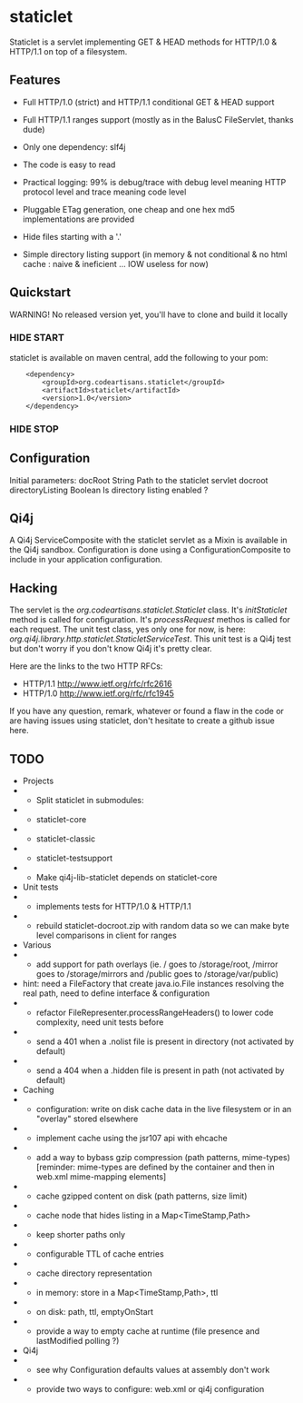 
staticlet
=========

Staticlet is a servlet implementing GET & HEAD methods for HTTP/1.0 & HTTP/1.1 on top of a filesystem.




Features
--------

- Full HTTP/1.0 (strict) and HTTP/1.1 conditional GET & HEAD support
- Full HTTP/1.1 ranges support (mostly as in the BalusC FileServlet, thanks dude)
- Only one dependency: slf4j
- The code is easy to read
- Practical logging: 99% is debug/trace with debug level meaning HTTP protocol level and trace meaning code level
- Pluggable ETag generation, one cheap and one hex md5 implementations are provided

- Hide files starting with a '.'
- Simple directory listing support (in memory & not conditional & no html cache : naive & ineficient ... IOW useless for now)




Quickstart
----------

WARNING! No released version yet, you'll have to clone and build it locally

### HIDE START

staticlet is available on maven central, add the following to your pom:

        <dependency>
            <groupId>org.codeartisans.staticlet</groupId>
            <artifactId>staticlet</artifactId>
            <version>1.0</version>
        </dependency>

### HIDE STOP



Configuration
-------------

Initial parameters:
    docRoot             String      Path to the staticlet servlet docroot
    directoryListing    Boolean     Is directory listing enabled ?




Qi4j
----

A Qi4j ServiceComposite with the staticlet servlet as a Mixin is available in the Qi4j sandbox.
Configuration is done using a ConfigurationComposite to include in your application configuration.




Hacking
-------

The servlet is the *org.codeartisans.staticlet.Staticlet* class.
It's *initStaticlet* method is called for configuration.
It's *processRequest* methos is called for each request.
The unit test class, yes only one for now, is here: *org.qi4j.library.http.staticlet.StaticletServiceTest*.
This unit test is a Qi4j test but don't worry if you don't know Qi4j it's pretty clear.

Here are the links to the two HTTP RFCs:
- HTTP/1.1 http://www.ietf.org/rfc/rfc2616
- HTTP/1.0 http://www.ietf.org/rfc/rfc1945

If you have any question, remark, whatever or found a flaw in the code or are having
issues using staticlet, don't hesitate to create a github issue here.





TODO
----

 * Projects
 * - Split staticlet in submodules:
 *   - staticlet-core
 *   - staticlet-classic
 *   - staticlet-testsupport
 * - Make qi4j-lib-staticlet depends on staticlet-core
 * Unit tests
 * - implements tests for HTTP/1.0 & HTTP/1.1
 * - rebuild staticlet-docroot.zip with random data so we can make byte level comparisons in client for ranges
 * Various
 * - add support for path overlays (ie. / goes to /storage/root, /mirror goes to /storage/mirrors and /public goes to /storage/var/public)
 *   hint: need a FileFactory that create java.io.File instances resolving the real path, need to define interface & configuration
 * - refactor FileRepresenter.processRangeHeaders() to lower code complexity, need unit tests before
 * - send a 401 when a .nolist file is present in directory (not activated by default)
 * - send a 404 when a .hidden file is present in path (not activated by default)
 * Caching
 * - configuration: write on disk cache data in the live filesystem or in an "overlay" stored elsewhere
 * - implement cache using the jsr107 api with ehcache
 * - add a way to bybass gzip compression (path patterns, mime-types) [reminder: mime-types are defined by the container and then in web.xml mime-mapping elements]
 * - cache gzipped content on disk (path patterns, size limit)
 * - cache node that hides listing in a Map<TimeStamp,Path>
 *    - keep shorter paths only
 *    - configurable TTL of cache entries
 * - cache directory representation
 *    - in memory: store in a Map<TimeStamp,Path>, ttl
 *    - on disk: path, ttl, emptyOnStart
 * - provide a way to empty cache at runtime (file presence and lastModified polling ?)
 * Qi4j
 * - see why Configuration defaults values at assembly don't work
 * - provide two ways to configure: web.xml or qi4j configuration


